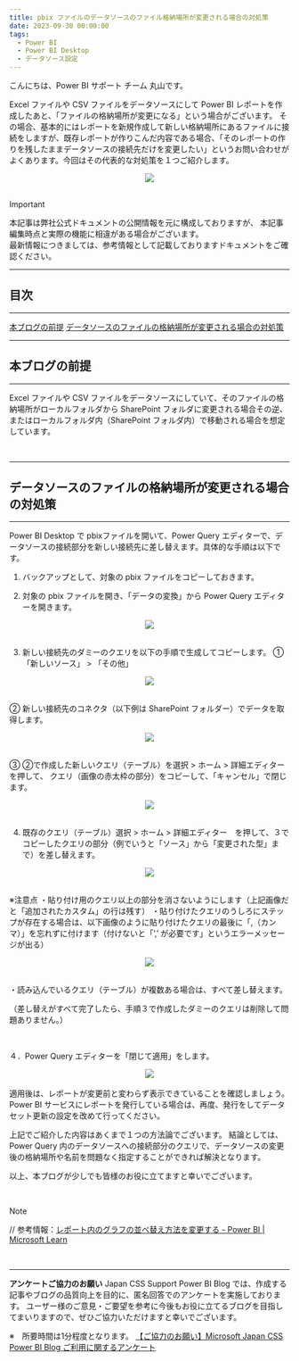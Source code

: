 ```yaml
---
title: pbix ファイルのデータソースのファイル格納場所が変更される場合の対処策
date: 2023-09-30 00:00:00 
tags:
  - Power BI
  - Power BI Desktop
  - データソース設定
---
```



こんにちは、Power BI サポート チーム 丸山です。

Excel ファイルや CSV ファイルをデータソースにして Power BI レポートを作成したあと、「ファイルの格納場所が変更になる」という場合がございます。
その場合、基本的にはレポートを新規作成して新しい格納場所にあるファイルに接続をしますが、既存レポートが作りこんだ内容である場合、「そのレポートの作りを残したままデータソースの接続先だけを変更したい」というお問い合わせがよくあります。今回はその代表的な対処策を１つご紹介します。

<!-- more -->
<div align="center">
<img src="1.jpg">
</div>

</br>

> [!IMPORTANT]  
> 本記事は弊社公式ドキュメントの公開情報を元に構成しておりますが、
> 本記事編集時点と実際の機能に相違がある場合がございます。  
> 最新情報につきましては、参考情報として記載しておりますドキュメントをご確認ください。

---
## 目次
---
 [本ブログの前提](#本ブログの前提)
 [データソースのファイルの格納場所が変更される場合の対処策](#データソースのファイルの格納場所が変更される場合の対処策)

---
## 本ブログの前提
---
Excel ファイルや CSV ファイルをデータソースにしていて、そのファイルの格納場所がローカルフォルダから SharePoint フォルダに変更される場合その逆、またはローカルフォルダ内（SharePoint フォルダ内）で移動される場合を想定しています。

</br>

---
## データソースのファイルの格納場所が変更される場合の対処策
---

Power BI Desktop で pbixファイルを開いて、Power Query エディターで、データソースの接続部分を新しい接続先に差し替えます。具体的な手順は以下です。

1. バックアップとして、対象の pbix ファイルをコピーしておきます。

2. 対象の pbix ファイルを開き、「データの変換」から Power Query エディターを開きます。
<div align="center">
<img src="2.jpg">
</div>
 
</br>

3. 新しい接続先のダミーのクエリを以下の手順で生成してコピーします。
①「新しいソース」 > 「その他」
<div align="center">
<img src="3.jpg">
</div>

</br>

② 新しい接続先のコネクタ（以下例は SharePoint フォルダー）でデータを取得します。
<div align="center">
<img src="4.jpg">
</div>

</br>

③ ②で作成した新しいクエリ（テーブル）を選択 > ホーム > 詳細エディター　を押して、
クエリ（画像の赤太枠の部分）をコピーして、「キャンセル」で閉じます。
<div align="center">
<img src="5.jpg">
</div>

</br>

4. 既存のクエリ（テーブル）選択  > ホーム > 詳細エディター　を押して、３でコピーしたクエリの部分（例でいうと「ソース」から「変更された型」まで）を差し替えます。

<div align="center">
<img src="6.jpg">
</div>

</br>

※注意点
・貼り付け用のクエリ以上の部分を消さないようにします（上記画像だと「追加されたカスタム」の行は残す）
・貼り付けたクエリのうしろにステップが存在する場合は、以下画像のように貼り付けたクエリの最後に「,（カンマ）」を忘れずに付けます（付けないと「’,’ が必要です」というエラーメッセージが出る）

<div align="center">
<img src="7.jpg">
</div>

</br>

・読み込んでいるクエリ（テーブル）が複数ある場合は、すべて差し替えます。


（差し替えがすべて完了したら、手順３で作成したダミーのクエリは削除して問題ありません。）

</br>

４．Power Query エディターを「閉じて適用」をします。
<div align="center">
<img src="8.jpg">
</div>

</br>
適用後は、レポートが変更前と変わらず表示できていることを確認しましょう。
Power BI サービスにレポートを発行している場合は、再度、発行をしてデータセット更新の設定を改めて行ってください。

</br>

上記でご紹介した内容はあくまで１つの方法論でございます。
結論としては、Power Query 内のデータソースへの接続部分のクエリで、データソースの変更後の格納場所や名前を問題なく指定することができれば解決となります。 

以上、本ブログが少しでも皆様のお役に立てますと幸いでございます。

</br>

> [!NOTE]
> // 参考情報：[レポート内のグラフの並べ替え方法を変更する - Power BI | Microsoft Learn](https://learn.microsoft.com/ja-jp/power-bi/consumer/end-user-change-sort)

</br>

---

**アンケートご協力のお願い**
Japan CSS Support Power BI Blog では、作成する記事やブログの品質向上を目的に、匿名回答でのアンケートを実施しております。
ユーザー様のご意見・ご要望を参考に今後もお役に立てるブログを目指してまいりますので、ぜひご協力いただけますと幸いでございます。 

※　所要時間は1分程度となります。
[【ご協力のお願い】Microsoft Japan CSS Power BI Blog ご利用に関するアンケート](https://jpbap-sqlbi.github.io/blog/powerbi/pbi_blogsurvey2022/)